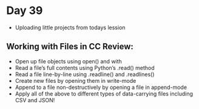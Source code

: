 # Day 39

- Uploading little projects from todays lession

## Working with Files in CC Review:

- Open up file objects using open() and with
- Read a file’s full contents using Python’s .read() method
- Read a file line-by-line using .readline() and .readlines()
- Create new files by opening them in write-mode
- Append to a file non-destructively by opening a file in append-mode
- Apply all of the above to different types of data-carrying files including CSV and JSON!
